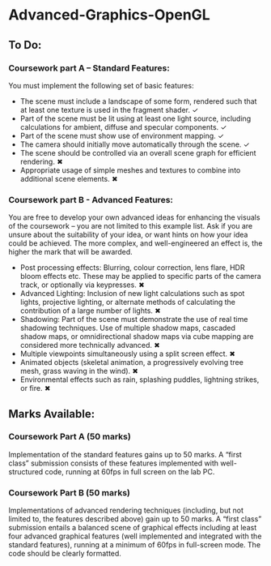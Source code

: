 # Advanced-Graphics-OpenGL

## To Do:
### Coursework part A – Standard Features:

You must implement the following set of basic features:

- The scene must include a landscape of some form, rendered such that at least one texture is used in the fragment shader. ✓
- Part of the scene must be lit using at least one light source, including calculations for ambient, diffuse and specular components. ✓
- Part of the scene must show use of environment mapping. ✓
- The camera should initially move automatically through the scene. ✓
- The scene should be controlled via an overall scene graph for efficient rendering. ✖
- Appropriate usage of simple meshes and textures to combine into additional scene elements. ✖

### Coursework part B - Advanced Features:

You are free to develop your own advanced ideas for enhancing the visuals of the coursework – you are not limited to this example list. Ask if you are unsure about the suitability of your idea, or want hints on how your idea could be achieved. The more complex, and well-engineered an effect is, the higher the mark that will be awarded.

- Post processing effects: Blurring, colour correction, lens flare, HDR bloom effects etc. These may be applied to specific parts of the camera track, or optionally via keypresses. ✖
- Advanced Lighting: Inclusion of new light calculations such as spot lights, projective lighting, or alternate methods of calculating the contribution of a large number of lights. ✖
- Shadowing: Part of the scene must demonstrate the use of real time shadowing techniques. Use of multiple shadow maps, cascaded shadow maps, or omnidirectional shadow maps via cube mapping are considered more technically advanced. ✖
- Multiple viewpoints simultaneously using a split screen effect. ✖
- Animated objects (skeletal animation, a progressively evolving tree mesh, grass waving in the wind). ✖
- Environmental effects such as rain, splashing puddles, lightning strikes, or fire. ✖


## Marks Available:
### Coursework Part A (50 marks)

Implementation of the standard features gains up to 50 marks.
A “first class” submission consists of these features implemented with well-structured code, running at 60fps in full screen on the lab PC.
### Coursework Part B (50 marks)

Implementations of advanced rendering techniques (including, but not limited to, the features described above) gain up to 50 marks.
A “first class” submission entails a balanced scene of graphical effects including at least four advanced graphical features (well implemented and integrated with the standard features), running at a minimum of 60fps in full-screen mode. The code should be clearly formatted.